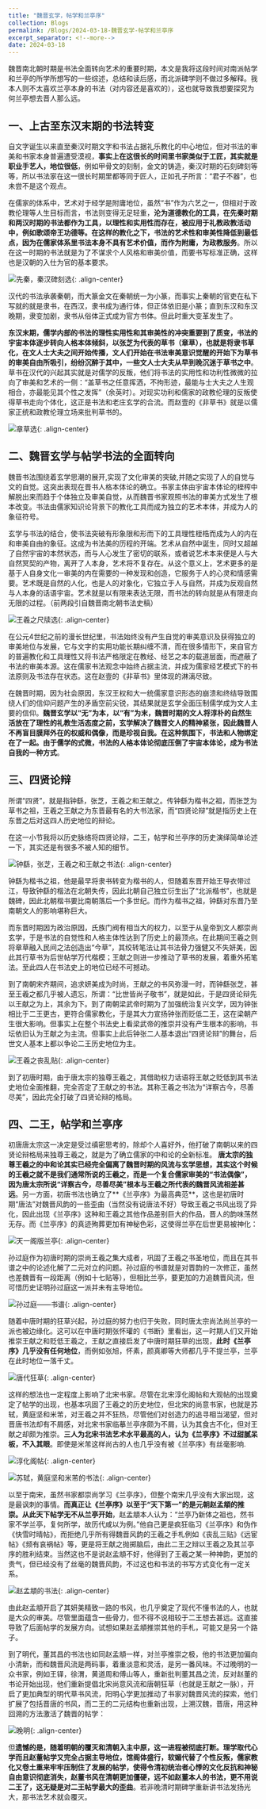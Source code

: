 ```yaml
---
title: "魏晋玄学，帖学和兰亭序"
collection: Blogs
permalink: /Blogs/2024-03-18-魏晋玄学-帖学和兰亭序
excerpt_separator: <!--more-->
date: 2024-03-18
---
```


魏晋南北朝时期是书法全面转向艺术的重要时期，本文是我将这段时间对南派帖学和兰亭的所学所想写的一些综述，总结和读后感，而北派碑学则不做过多解释。我本人则不太喜欢兰亭本身的书法（对内容还是喜欢的），这也就导致我想要探究为何兰亭想去晋人那么远。

<!--more-->

## 一、上古至东汉末期的书法转变

自文字诞生以来直至秦汉时期文字和书法占据礼乐教化的中心地位，但对书法的审美和书家本身普遍遭受漠视，**事实上在这很长的时间里书家类似于工匠，其实就是职业手艺人，地位很低**，例如甲骨文的刻制，金文的铸造，秦汉时期的石刻碑刻等等，所以书法家在这一很长时期里都等同于匠人，正如孔子所言：“君子不器”，也未尝不是这个观点。

在儒家的体系中，艺术对于经学是附庸地位，虽然“书”作为六艺之一，但相对于政教伦理等人生目标而言，书法则变得无足轻重，**沦为道德教化的工具，在先秦时期和两汉时期的书法都作为工具，以理性和实用性而存在，被应用于礼教政教活动中，例如歌颂帝王功德等。在这样的教化之下，书法的艺术性和审美性降低到最低点，因为在儒家体系里书法本身不具有艺术价值，而作为附庸，为政教服务**。所以在这一时期的书法就是为了不谋求个人风格和审美价值，而要书写标准正确，这样也是汉朝的入仕为官的基本要求。

![先秦，秦汉碑刻选](/Images-of-Blogs/2024-03-18/001.jpg){: .align-center}

汉代的书法承袭秦朝，而大篆金文在秦朝统一为小篆，而事实上秦朝的官吏在私下写就的就是隶书，在西汉，隶书成为通行体，但正体依旧是小篆；直到东汉和东汉晚期，隶变加剧，隶书从俗体正式成为官方书体。但此时重大变革发生了。

**东汉末期，儒学内部的书法的理性实用性和其审美性的冲突重要到了质变，书法的宇宙本体逐步转向人格本体倾斜，以张芝为代表的草书（章草），也就是将隶书草化，在文人士大夫之间开始传播，文人们开始在书法审美意识觉醒的开始下为草书的审美自由所吸引，纷纷沉醉于其中，一些文人士大夫从早到晚沉迷于草书之中**。草书在汉代的兴起其实就是对儒学的反叛，他们将书法的实用性和功利性微微的拉向了审美和艺术的一侧：“盖草书之任意挥洒，不拘形迹，最能与士大夫之人生观相合，亦最能见其个性之发挥”（余英时）。对现实功利和儒家的政教伦理的反叛使得草书走向个体化，这正是书法和老庄玄学的合流。而赵壹的《非草书》就是以儒家正统和政教伦理立场来批判草书的。

![章草选](/Images-of-Blogs/2024-03-18/002.jpg){: .align-center}

## 二、魏晋玄学与帖学书法的全面转向

魏晋书法围绕着玄学思潮的展开,实现了文化审美的突破,并随之实现了人的自觉与文的自觉。这突出表现在晋书人格本体论的确立。书家主体由宇宙本体论的桎榨中解脱出来而趋于个体独立及审美自觉，从而魏晋书家观照书法的审美方式发生了根本改变。书法由儒家知识论背景下的教化工具而成为独立的艺术本体，并成为人的象征符号。

玄学与书法的结合，使书法突破有形象限和形而下的工具理性桎梏而成为人的内在和审美自由的象征。这成为书法美的历程的开端。艺术从自然中诞生，同时又超越了自然宇宙的本然状态，而与人心发生了密切的联系，或者说艺术本来便是人与大自然冥契的产物，离开了人本身，艺术将不复存在。从这个意义上，艺术更多的是基于人自身文化一审美的内在需要的一种发现和创造，它服务于人的心灵和情感需要。艺术既是自然的人化，也是人的对象化，它独立于人与自然，并成为反观自然与人本身的话语宇宙。艺术就是以有限来表达无限，而书法的转向就是从有限走向无限的过程。（前两段引自魏晋南北朝书法史稿）

![王羲之尺牍选](/Images-of-Blogs/2024-03-18/003.jpg){: .align-center}

在公元4世纪之前的漫长世纪里，书法始终没有产生自觉的审美意识及获得独立的审美地位与发展，它与文字的实用功能长期纠缠不清，而在很多情形下，来自官方的普遍教化和工具理性又将书法严格限定在教经、经艺之本的载道层面，而遮蔽了书法的审美本源。这在儒家书法观念中始终占据主流，并成为儒家经艺模式下的书法原则及书法存在状态。这在赵壹的《非草书》里体现的淋漓尽致。

在魏晋时期，因为社会原因，东汉王权和大一统儒家意识形态的崩溃和终结导致围绕人们的信仰问题产生的矛盾空前尖锐，其结果就是玄学全面压制儒学成为文人主要的信仰。**魏晋玄学以“无”为本，以“有”为末，魏晋时期的文人将淳朴的自然生活放在了理性的礼教生活态度之前，玄学解决了魏晋文人的精神紧张，因此魏晋人不再盲目膜拜外在的权威和偶像，而是珍视自我。在这种氛围下，书法和人物绑定在了一起。由于儒学的式微，书法的人格本体论彻底压倒了宇宙本体论，成为书法自我的一种方式**。

## 三、四贤论辩

所谓“四贤”，就是指钟繇，张芝，王羲之和王献之。传钟繇为楷书之祖，而张芝为草书之祖，王羲之王献之为东晋最有名的大书法家，而“四贤论辩”就是指历史上在东晋之后对这四人历史地位的辩论。

在这一小节我将以历史脉络将四贤论辩，二王，帖学和兰亭序的历史演绎简单论述一下，其实还是有很多不被人知的细节。

![钟繇，张芝，王羲之和王献之书法](/Images-of-Blogs/2024-03-18/004.jpg){: .align-center}

钟繇为楷书之祖，他是最早将隶书转变为楷书的人，但随着东晋开始王导衣带过江，导致钟繇的楷法在北朝失传，因此北朝自己独立衍生出了“北派楷书”，也就是魏碑，因此北朝楷书要比南朝落后一个多世纪。而作为楷书之祖，钟繇对东晋乃至南朝文人的影响堪称巨大。

而东晋时期因为政治原因，氏族门阀有相当大的权力，以至于从皇帝到文人都崇尚玄学，于是书法的自觉性和人格主体性达到了历史上的最顶点。在此期间王羲之则将章草融入民间之法创造出“今草”，其绞转笔法让其书法骨力强健又不失妍美，因此其行草书为后世帖学万代楷模；王献之则进一步推动了草书的发展，着重外拓笔法。至此四人在书法史上的地位已经不可撼动。

到了南朝宋齐期间，追求妍美成为时尚，王献之的书风弥漫一时，而钟繇张芝，甚至王羲之都几乎被人遗忘，所谓：“比世皆尚子敬书”，就是如此，于是四贤论辩先以王献之为上，其余为下。到了南朝梁武帝时期为了加强统治复兴文学，因为钟张相比于二王更古，更符合儒家教化，于是其大力宣扬钟张而贬低二王，这在梁朝产生很大影响。但事实上在整个书法史上看梁武帝的推崇并没有产生根本的影响，书坛依旧认为王献之为主流。但事实上此后钟张二人基本退出“四贤论辩”的舞台，后世文人基本上都以争论二王历史地位为主。

![王羲之丧乱贴](/Images-of-Blogs/2024-03-18/005.jpg){: .align-center}

到了初唐时期，由于唐太宗的独尊王羲之，其借助权力话语将王献之贬低到其书法史地位全面推翻，完全否定了王献之的书法。其称王羲之书法为“详察古今，尽善尽美”，因此完全打破了四贤论辩的格局。

## 四、二王，帖学和兰亭序

初唐唐太宗这一决定是受过缜密思考的，除却个人喜好外，他打破了南朝以来的四贤论辩格局来独尊王羲之，就是为了确立儒家的中和论的全新标准。
**唐太宗的独尊王羲之的中和论其实已经完全偏离了魏晋时期的风流与玄学思想，其实这个时候的王羲之就不是我们通常所说的王羲之，而是一个复合儒家审美的“书法偶像”，因为唐太宗所说“详察古今，尽善尽美”根本与王羲之所代表的魏晋风流相差甚远**。另一方面，初唐书法也确立了**《兰亭序》为最高典范**，这也是初唐时期“唐法”对魏晋风韵的一些歪曲（当然没有说唐法不好）导致王羲之书风出现了异化，因此出现《兰亭序》这种和王羲之其他作品差别巨大的作品，晋人的韵味荡然无存。而《兰亭序》的真迹殉葬更加有神秘色彩，这使得兰亭在后世更易被神化：

![天一阁版兰亭](/Images-of-Blogs/2024-03-18/007.jpg){: .align-center}

孙过庭作为初唐时期的崇尚王羲之集大成者，巩固了王羲之书圣地位，而且在其书谱之中的论述化解了二元对立的问题。孙过庭的书谱就是对晋韵的一次修正，虽然也差魏晋有一段距离（例如十七贴等），但相比兰亭，要更加的力追魏晋风流，但可惜历史证明孙过庭这一派并未有主导地位。

![孙过庭——书谱](/Images-of-Blogs/2024-03-18/006.jpg){: .align-center}

随着中唐时期的狂草兴起，孙过庭的努力也归于失败，同时唐太宗尚法尚兰亭的一派也被边缘化。这可以在中唐时期张怀瓘的《书断》里看出，这一时期人们又开始推崇王献之和贬低王羲之，王献之直接启发了中唐时期狂草的出现，**此时《兰亭序》几乎没有任何地位**，而例如张旭，怀素，颜真卿等大师都几乎不提兰亭，兰亭在此时地位一落千丈。

![唐代狂草](/Images-of-Blogs/2024-03-18/008.png){: .align-center}

这样的想法也一定程度上影响了北宋书家。尽管在北宋淳化阁帖和大观帖的出现奠定了帖学的出现，也基本巩固了王羲之的历史地位，但北宋的尚意书家，也就是苏轼，黄庭坚和米芾，对王羲之并不狂热，尽管他们对创造力的追寻相当渴望，但对晋唐书法却有不屑感，对北宋书家临摹兰亭序颇为不屑，认为其食古不化，但对王献之却颇为推崇。**三人为北宋书法艺术水平最高的人，认为《兰亭序》不过甜腻呆板，不入其眼**。即使是米芾这样尚古的人也几乎没有被《兰亭序》有丝毫影响.

![淳化阁帖](/Images-of-Blogs/2024-03-18/009.png){: .align-center}

![苏轼，黄庭坚和米芾的书法](/Images-of-Blogs/2024-03-18/010.jpg){: .align-center}

以至于南宋，虽然书家都崇尚学习《兰亭序》，但整个南宋几乎没有大家出现，这是最讽刺的事情。**而真正让《兰亭序》以至于“天下第一”的是元朝赵孟頫的推崇。从此天下帖学无不从兰亭开始**，赵孟頫本人认为：“兰亭乃新体之祖也，然书家不学兰亭，复何所学，故历代咸以为例。”他自己更是疯狂临习《兰亭序》和伪作《快雪时晴帖》，而拒绝几乎所有得魏晋风韵的王羲之手札例如《丧乱三贴》《远宦帖》《频有哀祸帖》等，更是将王献之抛掷脑后，由此二王之辩以王羲之及其兰亭序的胜利结束。当然这也不是说赵孟頫不好，他得到了王羲之某一种神韵，更加的贵气，但已经没有了丝毫的魏晋风韵，不过这也和书法的书写方式变化有一定关系。

![赵孟頫的书法](/Images-of-Blogs/2024-03-18/011.png){: .align-center}

由此赵孟頫开启了其妍美精致一路的书风，也几乎奠定了现代不懂书法的人，也就是大众的审美。尽管里面蕴含一些骨力，但不得不说相较于二王想去甚远。这直接导致了后面帖学的发展方向。试想如果赵孟頫推崇其他的手札，可能又是另一个路子。

到了明代，董其昌的书法也如同赵孟頫一样，对兰亭推崇之极，他的书法更加偏向小清新，而和魏晋风流是两码事，着重淡意和灵活，是另一番风味。不过晚明的一众书家，例如王铎，徐渭，黄道周和傅山等人，重新批判董其昌之流，反对赵董的书论开始出现，他们重新提倡北宋尚意风流和唐朝狂草（也就是王献之一脉），开启了更加典型的明代草书风流，阳明心学更加推动了书家对魏晋风流的探索，他们扩展了包括晋唐的书风，而二王的二元结构也重新出现，上溯汉魏，晋唐，用这种回溯的方法激活了魏晋的帖学：

![晚明](/Images-of-Blogs/2024-03-18/012.png){: .align-center}

但**遗憾的是，随着明朝的覆灭和清朝入主中原，这一进程被彻底打断。理学取代心学而且赵董帖学又完全占据主导地位，馆阁体盛行，软媚代替了个性反叛，儒家教化又卷土重来牢牢压制住了发展的帖学，使得令清初统治者心悸的文化反抗和神秘自由意识彻底消失，赵董书风在清朝更加僵硬，远不如赵董本人的书法，更不用说二王了，这无疑是对二王帖学最大的歪曲**。若非晚清时期碑学重新讲书法发扬光大，那书法艺术就会覆灭。
